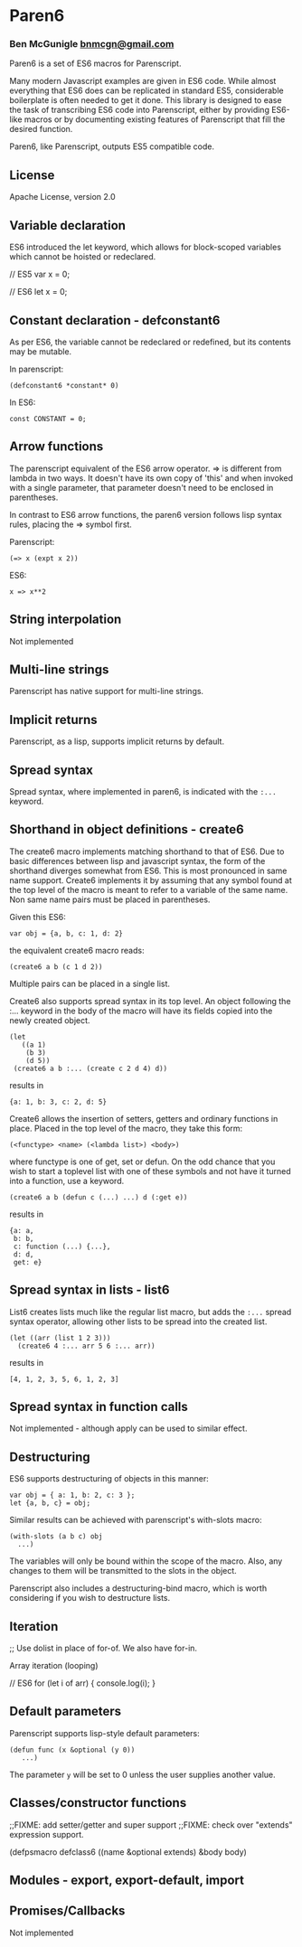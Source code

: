 # Paren6
### Ben McGunigle <bnmcgn@gmail.com>

Paren6 is a set of ES6 macros for Parenscript.

Many modern Javascript examples are given in ES6 code. While almost 
everything that ES6 does can be replicated in standard ES5, considerable 
boilerplate is often needed to get it done. This library is designed to ease 
the task of transcribing ES6 code into Parenscript, either by providing 
ES6-like macros or by documenting existing features of Parenscript that 
fill the desired function.

Paren6, like Parenscript, outputs ES5 compatible code.

## License

Apache License, version 2.0



## Variable declaration

ES6 introduced the let keyword, which allows for block-scoped variables which cannot be hoisted or redeclared.

// ES5
var x = 0;

// ES6
let x = 0;




## Constant declaration - defconstant6

As per ES6, the variable cannot be redeclared or redefined, but its contents may be mutable.

In parenscript:

    (defconstant6 *constant* 0)
    
In ES6:

    const CONSTANT = 0;
    

## Arrow functions

The parenscript equivalent of the ES6 arrow operator. => is different from lambda in two ways. It doesn't have its own copy of 'this' and when invoked with a single parameter, that parameter doesn't need to be enclosed in parentheses.

In contrast to ES6 arrow functions, the paren6 version follows lisp syntax rules, placing the => symbol first.

Parenscript:

    (=> x (expt x 2))
    
ES6:
    
    x => x**2
    
## String interpolation

Not implemented

## Multi-line strings

Parenscript has native support for multi-line strings.

## Implicit returns

Parenscript, as a lisp, supports implicit returns by default.

## Spread syntax

Spread syntax, where implemented in paren6, is indicated with the `:...` keyword.

## Shorthand in object definitions - create6

The create6 macro implements matching shorthand to that of ES6. Due to basic differences between lisp and javascript syntax, the form of the shorthand diverges somewhat from ES6. This is most pronounced in same name support. Create6 implements it by assuming that any symbol found at the top level of the macro is meant to refer to a variable of the same name. Non same name pairs must be placed in parentheses.

Given this ES6:

    var obj = {a, b, c: 1, d: 2}

the equivalent create6 macro reads:

    (create6 a b (c 1 d 2))

Multiple pairs can be placed in a single list.

Create6 also supports spread syntax in its top level. An object following the :... keyword in the body of the macro will have its fields copied into the newly created object.

    (let
       ((a 1)
        (b 3)
        (d 5))
     (create6 a b :... (create c 2 d 4) d))

results in

    {a: 1, b: 3, c: 2, d: 5}

Create6 allows the insertion of setters, getters and ordinary functions in place. Placed in the top level of the macro, they take this form:

    (<functype> <name> (<lambda list>) <body>)

where functype is one of get, set or defun. On the odd chance that you wish to start a toplevel list with one of these symbols and not have it turned into a function, use a keyword.

    (create6 a b (defun c (...) ...) d (:get e))

results in

    {a: a,
     b: b,
     c: function (...) {...},
     d: d,
     get: e} 

## Spread syntax in lists - list6

List6 creates lists much like the regular list macro, but adds the `:...` spread syntax operator, allowing other lists to be spread into the created list.

    (let ((arr (list 1 2 3)))
      (create6 4 :... arr 5 6 :... arr))

results in

    [4, 1, 2, 3, 5, 6, 1, 2, 3]
    
## Spread syntax in function calls

Not implemented - although apply can be used to similar effect.

## Destructuring

ES6 supports destructuring of objects in this manner:

    var obj = { a: 1, b: 2, c: 3 };
    let {a, b, c} = obj;
    
Similar results can be achieved with parenscript's with-slots macro:

    (with-slots (a b c) obj
      ...)
      
The variables will only be bound within the scope of the macro. Also, any changes to them will be transmitted to the slots in the object.

Parenscript also includes a destructuring-bind macro, which is worth considering if you wish to destructure lists.

## Iteration

;; Use dolist in place of for-of. We also have for-in.

Array iteration (looping)

// ES6
for (let i of arr) {
    console.log(i);
}

## Default parameters

Parenscript supports lisp-style default parameters:

    (defun func (x &optional (y 0))
       ...)
       
The parameter `y` will be set to 0 unless the user supplies another value.

## Classes/constructor functions

;;FIXME: add setter/getter and super support
;;FIXME: check over "extends" expression support.

(defpsmacro defclass6 ((name &optional extends) &body body)



## Modules - export, export-default, import





## Promises/Callbacks

Not implemented
